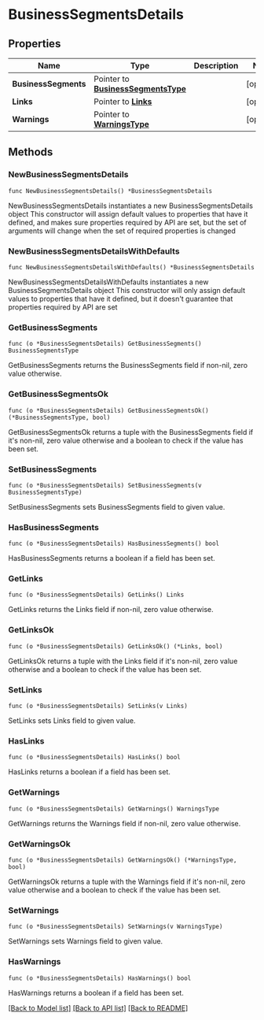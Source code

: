 # BusinessSegmentsDetails

## Properties

Name | Type | Description | Notes
------------ | ------------- | ------------- | -------------
**BusinessSegments** | Pointer to [**BusinessSegmentsType**](BusinessSegmentsType.md) |  | [optional] 
**Links** | Pointer to [**Links**](Links.md) |  | [optional] 
**Warnings** | Pointer to [**WarningsType**](WarningsType.md) |  | [optional] 

## Methods

### NewBusinessSegmentsDetails

`func NewBusinessSegmentsDetails() *BusinessSegmentsDetails`

NewBusinessSegmentsDetails instantiates a new BusinessSegmentsDetails object
This constructor will assign default values to properties that have it defined,
and makes sure properties required by API are set, but the set of arguments
will change when the set of required properties is changed

### NewBusinessSegmentsDetailsWithDefaults

`func NewBusinessSegmentsDetailsWithDefaults() *BusinessSegmentsDetails`

NewBusinessSegmentsDetailsWithDefaults instantiates a new BusinessSegmentsDetails object
This constructor will only assign default values to properties that have it defined,
but it doesn't guarantee that properties required by API are set

### GetBusinessSegments

`func (o *BusinessSegmentsDetails) GetBusinessSegments() BusinessSegmentsType`

GetBusinessSegments returns the BusinessSegments field if non-nil, zero value otherwise.

### GetBusinessSegmentsOk

`func (o *BusinessSegmentsDetails) GetBusinessSegmentsOk() (*BusinessSegmentsType, bool)`

GetBusinessSegmentsOk returns a tuple with the BusinessSegments field if it's non-nil, zero value otherwise
and a boolean to check if the value has been set.

### SetBusinessSegments

`func (o *BusinessSegmentsDetails) SetBusinessSegments(v BusinessSegmentsType)`

SetBusinessSegments sets BusinessSegments field to given value.

### HasBusinessSegments

`func (o *BusinessSegmentsDetails) HasBusinessSegments() bool`

HasBusinessSegments returns a boolean if a field has been set.

### GetLinks

`func (o *BusinessSegmentsDetails) GetLinks() Links`

GetLinks returns the Links field if non-nil, zero value otherwise.

### GetLinksOk

`func (o *BusinessSegmentsDetails) GetLinksOk() (*Links, bool)`

GetLinksOk returns a tuple with the Links field if it's non-nil, zero value otherwise
and a boolean to check if the value has been set.

### SetLinks

`func (o *BusinessSegmentsDetails) SetLinks(v Links)`

SetLinks sets Links field to given value.

### HasLinks

`func (o *BusinessSegmentsDetails) HasLinks() bool`

HasLinks returns a boolean if a field has been set.

### GetWarnings

`func (o *BusinessSegmentsDetails) GetWarnings() WarningsType`

GetWarnings returns the Warnings field if non-nil, zero value otherwise.

### GetWarningsOk

`func (o *BusinessSegmentsDetails) GetWarningsOk() (*WarningsType, bool)`

GetWarningsOk returns a tuple with the Warnings field if it's non-nil, zero value otherwise
and a boolean to check if the value has been set.

### SetWarnings

`func (o *BusinessSegmentsDetails) SetWarnings(v WarningsType)`

SetWarnings sets Warnings field to given value.

### HasWarnings

`func (o *BusinessSegmentsDetails) HasWarnings() bool`

HasWarnings returns a boolean if a field has been set.


[[Back to Model list]](../README.md#documentation-for-models) [[Back to API list]](../README.md#documentation-for-api-endpoints) [[Back to README]](../README.md)



